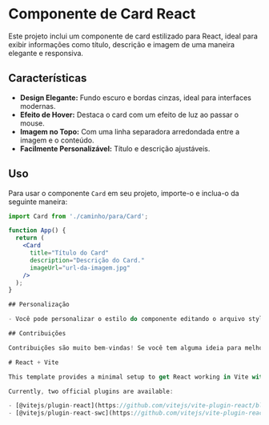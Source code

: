 # Componente de Card React

Este projeto inclui um componente de card estilizado para React, ideal para exibir informações como título, descrição e imagem de uma maneira elegante e responsiva.

## Características

- **Design Elegante:** Fundo escuro e bordas cinzas, ideal para interfaces modernas.
- **Efeito de Hover:** Destaca o card com um efeito de luz ao passar o mouse.
- **Imagem no Topo:** Com uma linha separadora arredondada entre a imagem e o conteúdo.
- **Facilmente Personalizável:** Título e descrição ajustáveis.

## Uso

Para usar o componente `Card` em seu projeto, importe-o e inclua-o da seguinte maneira:

```jsx
import Card from './caminho/para/Card';

function App() {
  return (
    <Card
      title="Título do Card"
      description="Descrição do Card."
      imageUrl="url-da-imagem.jpg"
    />
  );
}

## Personalização

- Você pode personalizar o estilo do componente editando o arquivo styles.css. Modifique cores, fontes, tamanhos e outras propriedades CSS conforme necessário.

## Contribuições

Contribuições são muito bem-vindas! Se você tem alguma ideia para melhorar este projeto, sinta-se à vontade para criar um fork e enviar um pull request.

# React + Vite

This template provides a minimal setup to get React working in Vite with HMR and some ESLint rules.

Currently, two official plugins are available:

- [@vitejs/plugin-react](https://github.com/vitejs/vite-plugin-react/blob/main/packages/plugin-react/README.md) uses [Babel](https://babeljs.io/) for Fast Refresh
- [@vitejs/plugin-react-swc](https://github.com/vitejs/vite-plugin-react-swc) uses [SWC](https://swc.rs/) for Fast Refresh


